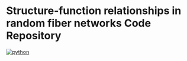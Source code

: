 # Structure-function relationships in random fiber networks Code Repository

[![python](https://img.shields.io/badge/python-3.11-blue.svg)](https://www.python.org/)
